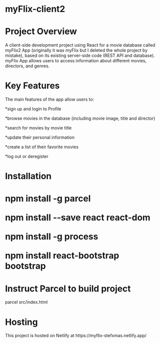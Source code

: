 # myFlix-client2
 
<h1> Project Overview </h1>
<p>
A client-side development project using React for a movie database called myFlix2 App (originally it was myFlix but I deleted the whole project by mistake), based on its existing server-side code (REST API and database). myFlix App allows users to access information about different movies, directors, and genres.
</p>

<h1>Key Features</h1>
<p>
The main features of the app allow users to:
<p>*sign up and login to Profile</p>
<p>*browse movies in the database (including movie image, title and director)</p>
<p>*search for movies by movie title</p>
<p>*update their personal information</p>
<p>*create a list of their favorite movies</p>
<p>*log out or deregister</p>
</p>

<h1>Installation<h1>
<p>
<p>npm install -g parcel</p>

<p>npm install --save react react-dom</p>

<p>npm install -g process</p>

<p>npm install react-bootstrap bootstrap</p>
</p>

<h1>Instruct Parcel to build project</h1>
<p>
parcel src/index.html
</p>

<h1>Hosting</h1>
<p>
This project is hosted on Netlify at https://myflix-stefxmas.netlify.app/
</p>